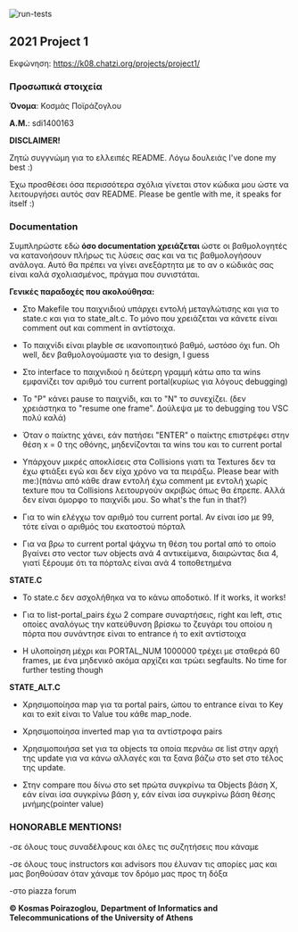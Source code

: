 ![run-tests](../../workflows/run-tests/badge.svg)

## 2021 Project 1

Εκφώνηση: https://k08.chatzi.org/projects/project1/

### Προσωπικά στοιχεία

__Όνομα__: Κοσμάς Ποϊράζογλου

__Α.Μ.__: sdi1400163

__DISCLAIMER!__ 

Ζητώ συγγνώμη για το ελλειπές READMΕ. Λόγω δουλειάς I've done my best :)

Έχω προσθέσει όσα περισσότερα σχόλια γίνεται στον κώδικα μου ώστε να λειτουργήσει
αυτός σαν READMΕ. Please be gentle with me, it speaks for itself :)

### Documentation

Συμπληρώστε εδώ __όσο documentation χρειάζεται__ ώστε οι βαθμολογητές να
κατανοήσουν πλήρως τις λύσεις σας και να τις βαθμολογήσουν ανάλογα. Αυτό θα
πρέπει να γίνει ανεξάρτητα με το αν ο κώδικάς σας είναι καλά σχολιασμένος,
πράγμα που συνιστάται.

__Γενικές παραδοχές που ακολούθησα:__ 

* Στο Makefile του παιχνιδιού υπάρχει εντολή μεταγλώτισης και για το state.c και για το state_alt.c. Το μόνο που χρειάζεται να κάνετε είναι comment out και comment in αντίστοιχα.

* Το παιχνίδι είναι playble σε ικανοποιητικό βαθμό, ωστόσο όχι fun. Oh well, δεν βαθμολογούμαστε για το design, I guess

* Στο interface το παιχνιδιού η δεύτερη γραμμή κάτω απο τα wins εμφανίζει τον αριθμό του current portal(κυρίως για λόγους debugging)

* Το "P" κάνει pause το παιχνίδι, και το "N" το συνεχίζει. (δεν χρειάστηκα το "resume one frame". Δούλεψα με το debugging του VSC πολύ καλά)

* Όταν ο παίκτης χάνει, εάν πατήσει "ΕΝΤΕR" ο παίκτης επιστρέφει στην θέση x = 0 της οθόνης, μηδενίζονται τα wins του και το current portal

* Yπάρχουν μικρές αποκλίσεις στα Collisions γιατι τα Textures δεν τα έχω φτιάξει εγώ και δεν είχα χρόνο να τα πειράξω. Please bear with me:)(πάνω από κάθε draw εντολή έχω comment με εντολή χωρίς texture που τα Collisions λειτουργούν ακριβώς όπως θα έπρεπε. Αλλά δεν είναι όμορφο το παιχνίδι μου. So what's the fun in that?)

* Για το win ελέγχω τον αριθμό του current portal. Αν είναι ίσο με 99, τότε είναι ο αριθμός του εκατοστού πόρταλ

* Για να βρω το current portal ψάχνω τη θέση  του portal από το οποίο βγαίνει στο vector των objects ανά 4 αντικείμενα, διαιρώντας δια 4,
γιατί ξέρουμε ότι τα πόρταλς είναι ανά 4 τοποθετημένα

__STATE.C__

* Το state.c δεν ασχολήθηκα να το κάνω αποδοτικό. If it works, it works!

* Για το list-portal_pairs έχω 2 compare συναρτήσεις, right και left, στις οποίες αναλόγως την κατεύθυνση βρίσκω το ζευγάρι του οποίου
η πόρτα που συνάντησε είναι το entrance ή το exit αντίστοιχα

* Η υλοποίηση μέχρι και PORTAL_NUM 1000000 τρέχει με σταθερά 60 frames, με ένα μηδενικό ακόμα αρχίζει και τρώει segfaults. No time for further testing though

__STATE_ALT.C__

* Χρησιμοποίησα map για τα portal pairs, ώπου το entrance είναι το Key και το exit είναι το Value του κάθε map_node.

* Χρησιμοποίησα inverted map για τα αντίστροφα pairs

* Χρησιμοποιήσα set για τα objects τα οποία περνάω σε list στην αρχή της update για να κάνω αλλαγές και τα ξανα βάζω στο set στο τέλος της update.

* Στην compare που δίνω στο set πρώτα συγκρίνω τα Objects βάση Χ, εάν είναι ίσα συγκρίνω βάση y, εάν είναι ίσα συγκρίνω βάση θέσης μνήμης(pointer value)

### HONORABLE MENTIONS!

-σε όλους τους συναδέλφους και όλες τις συζητήσεις που κάναμε

-σε όλους τους instructors και advisors που έλυναν τις απορίες μας και μας βοηθούσαν όταν χάναμε τον δρόμο μας προς τη δόξα

-στο piazza forum

__©   Kosmas Poirazoglou,__ 
    __Department of Informatics and Telecommunications of the University of Athens__
